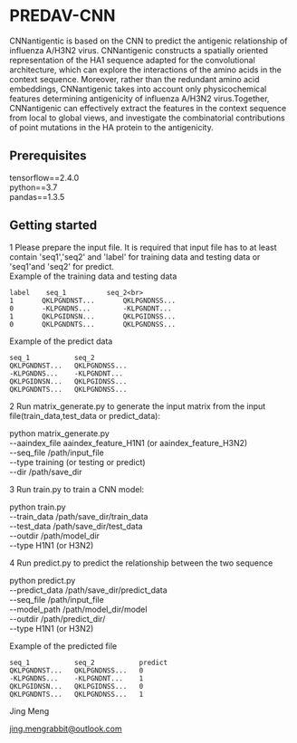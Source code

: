 # PREDAV-CNN

CNNantigentic is based on the CNN to predict the antigenic relationship of influenza A/H3N2 virus. CNNantigenic constructs a spatially oriented representation of the HA1 sequence adapted for the convolutional architecture, which can explore the interactions of the amino acids in the context sequence. Moreover, rather than the redundant amino acid embeddings, CNNantigenic takes into account only physicochemical features determining antigenicity of influenza A/H3N2 virus.Together, CNNantigenic can effectively extract the features in the context sequence from local to global views, and investigate the combinatorial contributions of point mutations in the HA protein to the antigenicity.

## Prerequisites

tensorflow==2.4.0<br>
python==3.7<br>
pandas==1.3.5<br>


## Getting started
1 Please prepare the input file. It is required that input file has to at least contain 'seq1','seq2' and 'label' for training data and testing data or 'seq1'and 'seq2' for predict.<br>
    Example of the training data and testing data

    label    seq_1          seq_2<br>
    1	    QKLPGNDNST...	    QKLPGNDNSS...
    0	    -KLPGNDNS...	    -KLPGNDNT...
    1	    QKLPGIDNSN...	    QKLPGIDNSS...
    0	    QKLPGNDNTS...	    QKLPGNDNSS...

Example of the predict data

    seq_1	        seq_2
    QKLPGNDNST...	QKLPGNDNSS...
    -KLPGNDNS...	-KLPGNDNT...
    QKLPGIDNSN...	QKLPGIDNSS...
    QKLPGNDNTS...	QKLPGNDNSS...


2 Run matrix_generate.py to generate the input matrix from the input file(train_data,test_data or predict_data):

python matrix_generate.py <br>
--aaindex_file aaindex_feature_H1N1 (or aaindex_feature_H3N2)<br>
--seq_file /path/input_file<br>
--type training (or testing or predict)<br>
--dir /path/save_dir<br>


3 Run train.py to train a CNN model:

python train.py<br>
--train_data /path/save_dir/train_data<br>
--test_data /path/save_dir/test_data<br>
--outdir /path/model_dir<br>
--type H1N1 (or H3N2)<br>

4 Run predict.py to predict the relationship between the two sequence 

python predict.py<br>
--predict_data /path/save_dir/predict_data<br>
--seq_file /path/input_file<br>
--model_path /path/model_dir/model<br>
--outdir /path/predict_dir/<br>
--type H1N1 (or H3N2)<br>

Example of the predicted file

    seq_1	        seq_2	        predict
    QKLPGNDNST...	QKLPGNDNSS...	0
    -KLPGNDNS...	-KLPGNDNT...	1
    QKLPGIDNSN...	QKLPGIDNSS...	0
    QKLPGNDNTS...	QKLPGNDNSS...	1



Jing Meng<br>

jing.mengrabbit@outlook.com<br>
